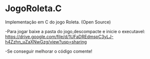 # JogoRoleta.C
Implementação em C do jogo Roleta. (Open Source)

-Para jogar baixe a pasta do jogo,descompacte e inicie o executavel:
https://drive.google.com/file/d/1UFaDREdmspC3yLJ-h4Zzhn_uZaXNwGzg/view?usp=sharing

-Se conseguir melhorar o código comente!

